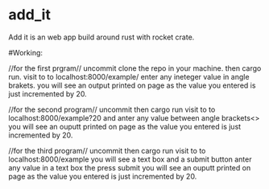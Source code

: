 # add_it
Add it is an web app build around rust with rocket crate.

#Working:

//for the first prgram//
uncommit
clone the repo in your machine.
then cargo run.
visit to to localhost:8000/example/<value>
enter any ineteger value in angle brakets.
you will see an output printed on page as the value you entered is just incremented by 20.
  
//for the second program//
uncommit
then cargo run
visit to to localhost:8000/example?20<value>
and anter any value between angle brackets<>
you will see an ouputt printed on page as the value you entered is just incremented by 20. 
  
//for the third program//
uncommit
then cargo run
visit to to localhost:8000/example
you will see a text box and a submit button
anter any value in a text box the press submit
you will see an ouputt printed on page as the value you entered is just incremented by 20.
